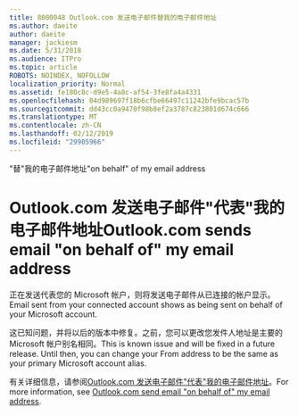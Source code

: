 ```yaml
---
title: 8000048 Outlook.com 发送电子邮件替我的电子邮件地址
ms.author: daeite
author: daeite
manager: jackiesm
ms.date: 5/31/2018
ms.audience: ITPro
ms.topic: article
ROBOTS: NOINDEX, NOFOLLOW
localization_priority: Normal
ms.assetid: fe180c8c-d9e5-4a8c-af54-3fe8fa4a4331
ms.openlocfilehash: 04d989697f18b6cfbe66497c11242bfe9bcac57b
ms.sourcegitcommit: dd43cc0a9470f98b8ef2a3787c823801d674c666
ms.translationtype: MT
ms.contentlocale: zh-CN
ms.lasthandoff: 02/12/2019
ms.locfileid: "29905966"
---
```

<span data-ttu-id="5e26d-102">"替"我的电子邮件地址</span><span class="sxs-lookup"><span data-stu-id="5e26d-102">"on behalf" of my email address</span></span>

# <a name="outlookcom-sends-email-on-behalf-of-my-email-address"></a><span data-ttu-id="5e26d-103">Outlook.com 发送电子邮件"代表"我的电子邮件地址</span><span class="sxs-lookup"><span data-stu-id="5e26d-103">Outlook.com sends email "on behalf of" my email address</span></span>

<span data-ttu-id="5e26d-104">正在发送代表您的 Microsoft 帐户，则将发送电子邮件从已连接的帐户显示。</span><span class="sxs-lookup"><span data-stu-id="5e26d-104">Email sent from your connected account shows as being sent on behalf of your Microsoft account.</span></span>
  
<span data-ttu-id="5e26d-p101">这已知问题，并将以后的版本中修复。之前，您可以更改您发件人地址是主要的 Microsoft 帐户别名相同。</span><span class="sxs-lookup"><span data-stu-id="5e26d-p101">This is known issue and will be fixed in a future release. Until then, you can change your From address to be the same as your primary Microsoft account alias.</span></span>
  
<span data-ttu-id="5e26d-107">有关详细信息，请参阅[Outlook.com 发送电子邮件"代表"我的电子邮件地址](https://go.microsoft.com/fwlink/p/?linkid=2001600&amp;clcid=0x409)。</span><span class="sxs-lookup"><span data-stu-id="5e26d-107">For more information, see [Outlook.com send email "on behalf of" my email address](https://go.microsoft.com/fwlink/p/?linkid=2001600&amp;clcid=0x409).</span></span>
  

